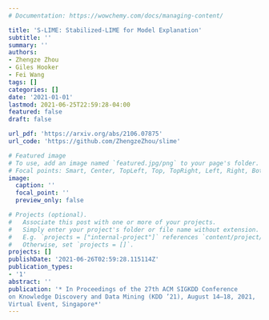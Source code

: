 ```yaml
---
# Documentation: https://wowchemy.com/docs/managing-content/

title: 'S-LIME: Stabilized-LIME for Model Explanation'
subtitle: ''
summary: ''
authors:
- Zhengze Zhou
- Giles Hooker
- Fei Wang
tags: []
categories: []
date: '2021-01-01'
lastmod: 2021-06-25T22:59:28-04:00
featured: false
draft: false

url_pdf: 'https://arxiv.org/abs/2106.07875'
url_code: 'https://github.com/ZhengzeZhou/slime'

# Featured image
# To use, add an image named `featured.jpg/png` to your page's folder.
# Focal points: Smart, Center, TopLeft, Top, TopRight, Left, Right, BottomLeft, Bottom, BottomRight.
image:
  caption: ''
  focal_point: ''
  preview_only: false

# Projects (optional).
#   Associate this post with one or more of your projects.
#   Simply enter your project's folder or file name without extension.
#   E.g. `projects = ["internal-project"]` references `content/project/deep-learning/index.md`.
#   Otherwise, set `projects = []`.
projects: []
publishDate: '2021-06-26T02:59:28.115114Z'
publication_types:
- '1'
abstract: ''
publication: '* In Proceedings of the 27th ACM SIGKDD Conference
on Knowledge Discovery and Data Mining (KDD ’21), August 14–18, 2021,
Virtual Event, Singapore*'
---
```

